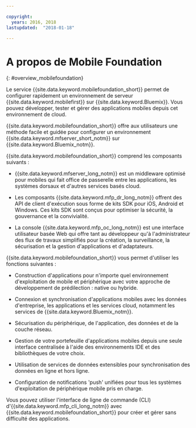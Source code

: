```yaml
---

copyright:
  years: 2016, 2018
lastupdated:  "2018-01-18"

---
```


#	A propos de Mobile Foundation
{: #overview_mobilefoundation}

Le service {{site.data.keyword.mobilefoundation_short}} permet de configurer rapidement un environnement de serveur {{site.data.keyword.mobilefirst}} sur {{site.data.keyword.Bluemix}}. Vous pouvez développer, tester et gérer des applications mobiles depuis cet environnement de cloud.

{{site.data.keyword.mobilefoundation_short}} offre aux utilisateurs une méthode facile et guidée pour configurer un environnement {{site.data.keyword.mfserver_short_notm}} <!--in the {{site.data.keyword.containerlong}} --> sur {{site.data.keyword.Bluemix_notm}}.

{{site.data.keyword.mobilefoundation_short}} comprend les composants suivants :

*	{{site.data.keyword.mfserver_long_notm}} est un middleware optimisé pour mobiles qui fait office de passerelle entre les applications, les systèmes dorsaux et d'autres services basés cloud.

*	Les composants {{site.data.keyword.mfp_dr_long_notm}} offrent des API de client d'exécution sous forme de kits SDK pour iOS, Android et Windows. Ces kits SDK sont conçus pour optimiser la sécurité, la gouvernance et la convivialité.

*	La console {{site.data.keyword.mfp_oc_long_notm}} est une interface utilisateur basée Web qui offre tant au développeur qu'à l'administrateur des flux de travaux simplifiés pour la création, la surveillance, la sécurisation et la gestion d'applications et d'adaptateurs.

{{site.data.keyword.mobilefoundation_short}} vous permet d'utiliser les fonctions suivantes :

*	Construction d'applications pour n'importe quel environnement d'exploitation de mobile et périphérique avec votre approche de développement de prédilection : native ou hybride.

*	Connexion et synchronisation d'applications mobiles avec les données d'entreprise, les applications et les services cloud, notamment les services de {{site.data.keyword.Bluemix_notm}}.

*	Sécurisation du périphérique, de l'application, des données et de la couche réseau.

*	Gestion de votre portefeuille d'applications mobiles depuis une seule interface centralisée à l'aide des environnements IDE et des bibliothèques de votre choix.

*	Utilisation de services de données extensibles pour synchronisation des données en ligne et hors ligne.

*	Configuration de notifications 'push' unifiées pour tous les systèmes d'exploitation de périphérique mobile pris en charge.

Vous pouvez utiliser l'interface de ligne de commande (CLI) d'{{site.data.keyword.mfp_cli_long_notm}} avec {{site.data.keyword.mobilefoundation_short}} pour créer et gérer sans difficulté des applications.

<!--{{site.data.keyword.mobilefoundation_short}} service provisions a container in your space in {{site.data.keyword.Bluemix_notm}}. You can see the details of the container that is created, view the container performance, and access the server logs from your {{site.data.keyword.Bluemix_notm}} dashboard.-->

